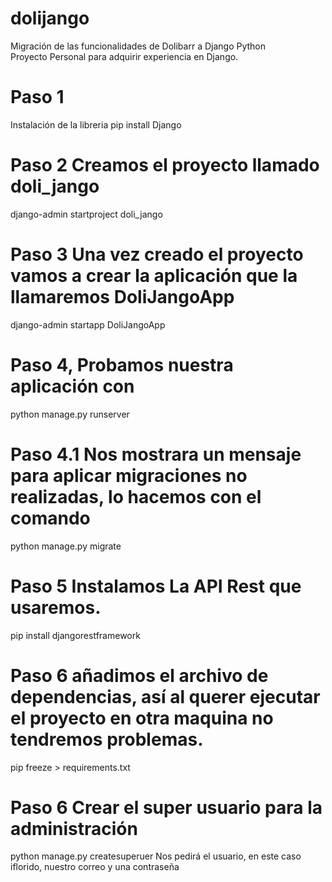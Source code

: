 # dolijango
Migración de las funcionalidades de Dolibarr a Django Python  
Proyecto Personal para adquirir experiencia en Django.

# Paso 1
Instalación de la libreria pip install Django
# Paso 2 Creamos el proyecto llamado doli_jango
django-admin startproject doli_jango
# Paso 3 Una vez creado el proyecto vamos a crear la aplicación que la llamaremos DoliJangoApp
django-admin startapp DoliJangoApp
# Paso 4, Probamos nuestra aplicación con 
python manage.py runserver
# Paso 4.1 Nos mostrara un mensaje para aplicar migraciones no realizadas, lo hacemos con el comando 
python manage.py migrate
# Paso 5 Instalamos La API Rest que usaremos.
pip install djangorestframework
# Paso 6 añadimos el archivo de dependencias, así al querer ejecutar el proyecto en otra maquina no tendremos problemas.
pip freeze > requirements.txt

# Paso 6 Crear el super usuario para la administración
python manage.py createsuperuer 
Nos pedirá el usuario, en este caso iflorido, nuestro correo y una contraseña
